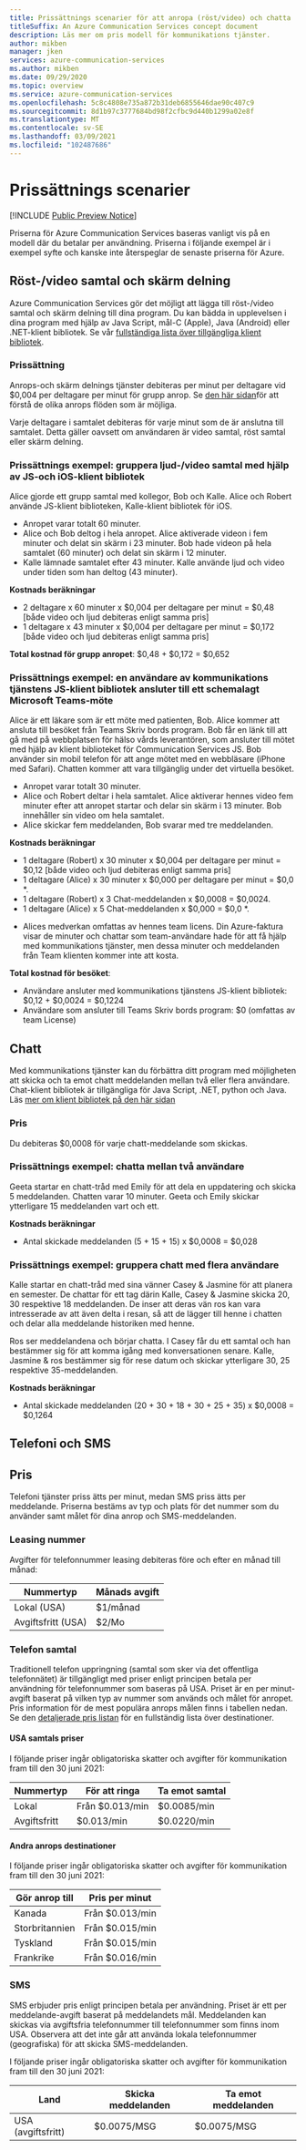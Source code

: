 ```yaml
---
title: Prissättnings scenarier för att anropa (röst/video) och chatta
titleSuffix: An Azure Communication Services concept document
description: Läs mer om pris modell för kommunikations tjänster.
author: mikben
manager: jken
services: azure-communication-services
ms.author: mikben
ms.date: 09/29/2020
ms.topic: overview
ms.service: azure-communication-services
ms.openlocfilehash: 5c8c4808e735a872b31deb6855646dae90c407c9
ms.sourcegitcommit: 8d1b97c3777684bd98f2cfbc9d440b1299a02e8f
ms.translationtype: MT
ms.contentlocale: sv-SE
ms.lasthandoff: 03/09/2021
ms.locfileid: "102487686"
---
```

# <a name="pricing-scenarios"></a>Prissättnings scenarier

[!INCLUDE [Public Preview Notice](../includes/public-preview-include.md)]


Priserna för Azure Communication Services baseras vanligt vis på en modell där du betalar per användning. Priserna i följande exempel är i exempel syfte och kanske inte återspeglar de senaste priserna för Azure.

## <a name="voicevideo-calling-and-screen-sharing"></a>Röst-/video samtal och skärm delning

Azure Communication Services gör det möjligt att lägga till röst-/video samtal och skärm delning till dina program. Du kan bädda in upplevelsen i dina program med hjälp av Java Script, mål-C (Apple), Java (Android) eller .NET-klient bibliotek. Se vår [fullständiga lista över tillgängliga klient bibliotek](./sdk-options.md).

### <a name="pricing"></a>Prissättning

Anrops-och skärm delnings tjänster debiteras per minut per deltagare vid $0,004 per deltagare per minut för grupp anrop. Se [den här sidan](./call-flows.md)för att förstå de olika anrops flöden som är möjliga.

Varje deltagare i samtalet debiteras för varje minut som de är anslutna till samtalet. Detta gäller oavsett om användaren är video samtal, röst samtal eller skärm delning.

### <a name="pricing-example-group-audiovideo-call-using-js-and-ios-client-libraries"></a>Prissättnings exempel: gruppera ljud-/video samtal med hjälp av JS-och iOS-klient bibliotek

Alice gjorde ett grupp samtal med kollegor, Bob och Kalle. Alice och Robert använde JS-klient biblioteken, Kalle-klient bibliotek för iOS.

- Anropet varar totalt 60 minuter.
- Alice och Bob deltog i hela anropet. Alice aktiverade videon i fem minuter och delat sin skärm i 23 minuter. Bob hade videon på hela samtalet (60 minuter) och delat sin skärm i 12 minuter.
- Kalle lämnade samtalet efter 43 minuter. Kalle använde ljud och video under tiden som han deltog (43 minuter).

**Kostnads beräkningar**

- 2 deltagare x 60 minuter x $0,004 per deltagare per minut = $0,48 [både video och ljud debiteras enligt samma pris]
- 1 deltagare x 43 minuter x $0,004 per deltagare per minut = $0,172 [både video och ljud debiteras enligt samma pris]

**Total kostnad för grupp anropet**: $0,48 + $0,172 = $0,652

### <a name="pricing-example-a-user-of-the-communication-services-js-client-library-joins-a-scheduled-microsoft-teams-meeting"></a>Prissättnings exempel: en användare av kommunikations tjänstens JS-klient bibliotek ansluter till ett schemalagt Microsoft Teams-möte

Alice är ett läkare som är ett möte med patienten, Bob. Alice kommer att ansluta till besöket från Teams Skriv bords program. Bob får en länk till att gå med på webbplatsen för hälso vårds leverantören, som ansluter till mötet med hjälp av klient biblioteket för Communication Services JS. Bob använder sin mobil telefon för att ange mötet med en webbläsare (iPhone med Safari). Chatten kommer att vara tillgänglig under det virtuella besöket.

- Anropet varar totalt 30 minuter.
- Alice och Robert deltar i hela samtalet. Alice aktiverar hennes video fem minuter efter att anropet startar och delar sin skärm i 13 minuter. Bob innehåller sin video om hela samtalet.
- Alice skickar fem meddelanden, Bob svarar med tre meddelanden.


**Kostnads beräkningar**

- 1 deltagare (Robert) x 30 minuter x $0,004 per deltagare per minut = $0,12 [både video och ljud debiteras enligt samma pris]
- 1 deltagare (Alice) x 30 minuter x $0,000 per deltagare per minut = $0,0 *.
- 1 deltagare (Robert) x 3 Chat-meddelanden x $0,0008 = $0,0024.
- 1 deltagare (Alice) x 5 Chat-meddelanden x $0,000 = $0,0 *.

* Alices medverkan omfattas av hennes team licens. Din Azure-faktura visar de minuter och chattar som team-användare hade för att få hjälp med kommunikations tjänster, men dessa minuter och meddelanden från Team klienten kommer inte att kosta.

**Total kostnad för besöket**:
- Användare ansluter med kommunikations tjänstens JS-klient bibliotek: $0,12 + $0,0024 = $0,1224
- Användare som ansluter till Teams Skriv bords program: $0 (omfattas av team License)


## <a name="chat"></a>Chatt

Med kommunikations tjänster kan du förbättra ditt program med möjligheten att skicka och ta emot chatt meddelanden mellan två eller flera användare. Chat-klient bibliotek är tillgängliga för Java Script, .NET, python och Java. Läs [mer om klient bibliotek på den här sidan](./sdk-options.md)

### <a name="price"></a>Pris

Du debiteras $0,0008 för varje chatt-meddelande som skickas.

### <a name="pricing-example-chat-between-two-users"></a>Prissättnings exempel: chatta mellan två användare

Geeta startar en chatt-tråd med Emily för att dela en uppdatering och skicka 5 meddelanden. Chatten varar 10 minuter. Geeta och Emily skickar ytterligare 15 meddelanden vart och ett.

**Kostnads beräkningar**
- Antal skickade meddelanden (5 + 15 + 15) x $0,0008 = $0,028

### <a name="pricing-example-group-chat-with-multiple-users"></a>Prissättnings exempel: gruppera chatt med flera användare

Kalle startar en chatt-tråd med sina vänner Casey & Jasmine för att planera en semester. De chattar för ett tag därin Kalle, Casey & Jasmine skicka 20, 30 respektive 18 meddelanden. De inser att deras vän ros kan vara intresserade av att även delta i resan, så att de lägger till henne i chatten och delar alla meddelande historiken med henne.

Ros ser meddelandena och börjar chatta. I Casey får du ett samtal och han bestämmer sig för att komma igång med konversationen senare. Kalle, Jasmine & ros bestämmer sig för rese datum och skickar ytterligare 30, 25 respektive 35-meddelanden.

**Kostnads beräkningar**

- Antal skickade meddelanden (20 + 30 + 18 + 30 + 25 + 35) x $0,0008 = $0,1264


## <a name="telephony-and-sms"></a>Telefoni och SMS

## <a name="price"></a>Pris

Telefoni tjänster priss ätts per minut, medan SMS priss ätts per meddelande. Priserna bestäms av typ och plats för det nummer som du använder samt målet för dina anrop och SMS-meddelanden.

### <a name="telephone-number-leasing"></a>Leasing nummer

Avgifter för telefonnummer leasing debiteras före och efter en månad till månad:

|Nummertyp   |Månads avgift   |
|--------------|-----------|
|Lokal (USA)     |$1/månad        |
|Avgiftsfritt (USA) |$2/Mo |


### <a name="telephone-calling"></a>Telefon samtal

Traditionell telefon uppringning (samtal som sker via det offentliga telefonnätet) är tillgängligt med priser enligt principen betala per användning för telefonnummer som baseras på USA. Priset är en per minut-avgift baserat på vilken typ av nummer som används och målet för anropet. Pris information för de mest populära anrops målen finns i tabellen nedan. Se den [detaljerade pris listan](https://github.com/Azure/Communication/blob/master/pricing/communication-services-pstn-rates.csv) för en fullständig lista över destinationer.


#### <a name="united-states-calling-prices"></a>USA samtals priser

I följande priser ingår obligatoriska skatter och avgifter för kommunikation fram till den 30 juni 2021:

|Nummertyp   |För att ringa   |Ta emot samtal|
|--------------|-----------|------------|
|Lokal     |Från $0.013/min       |$0.0085/min        |
|Avgiftsfritt |$0.013/min   |$0.0220/min |

#### <a name="other-calling-destinations"></a>Andra anrops destinationer

I följande priser ingår obligatoriska skatter och avgifter för kommunikation fram till den 30 juni 2021:

|Gör anrop till   |Pris per minut|
|-----------|------------|
|Kanada     |Från $0.013/min   |
|Storbritannien     |Från $0.015/min   |
|Tyskland     |Från $0.015/min   |
|Frankrike     |Från $0.016/min   |


### <a name="sms"></a>SMS

SMS erbjuder pris enligt principen betala per användning. Priset är ett per meddelande-avgift baserat på meddelandets mål. Meddelanden kan skickas via avgiftsfria telefonnummer till telefonnummer som finns inom USA. Observera att det inte går att använda lokala telefonnummer (geografiska) för att skicka SMS-meddelanden.

I följande priser ingår obligatoriska skatter och avgifter för kommunikation fram till den 30 juni 2021:

|Land   |Skicka meddelanden|Ta emot meddelanden|
|-----------|------------|------------|
|USA (avgiftsfritt)    |$0.0075/MSG   | $0.0075/MSG |
